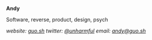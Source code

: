 **Andy**

Software, reverse, product, design, psych

*website: [guo.sh](https://guo.sh)
twitter:  [@unharmful](https://twitter.com/unharmful)
email: andy@guo.sh*

